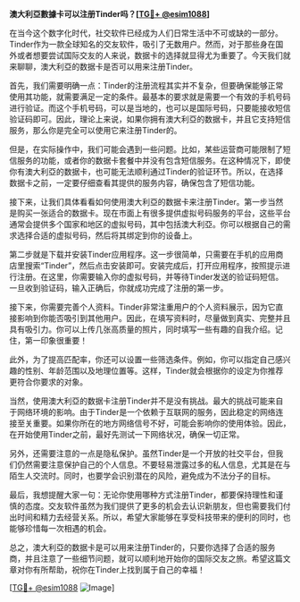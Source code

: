 **澳大利亞數據卡可以注册Tinder吗？[[TG💪+ @esim1088](https://t.me/s/esim1088)]**

在当今这个数字化时代，社交软件已经成为人们日常生活中不可或缺的一部分。Tinder作为一款全球知名的交友软件，吸引了无数用户。然而，对于那些身在国外或者想要尝试国际交友的人来说，数据卡的选择就显得尤为重要了。今天我们就来聊聊，澳大利亞的数据卡是否可以用来注册Tinder。

首先，我们需要明确一点：Tinder的注册流程其实并不复杂，但要确保能够正常使用其功能，就需要满足一定的条件。最基本的要求就是需要一个有效的手机号码进行验证。而这个手机号码，可以是当地的，也可以是国际号码，只要能接收短信验证码即可。因此，理论上来说，如果你拥有澳大利亞的数据卡，并且它支持短信服务，那么你是完全可以使用它来注册Tinder的。

但是，在实际操作中，我们可能会遇到一些问题。比如，某些运营商可能限制了短信服务的功能，或者你的数据卡套餐中并没有包含短信服务。在这种情况下，即使你有澳大利亞的数据卡，也可能无法顺利通过Tinder的验证环节。所以，在选择数据卡之前，一定要仔细查看其提供的服务内容，确保包含了短信功能。

接下来，让我们具体看看如何使用澳大利亞的数据卡来注册Tinder。第一步当然是购买一张适合的数据卡。现在市面上有很多提供虚拟号码服务的平台，这些平台通常会提供多个国家和地区的虚拟号码，其中包括澳大利亞。你可以根据自己的需求选择合适的虚拟号码，然后将其绑定到你的设备上。

第二步就是下载并安装Tinder应用程序。这一步很简单，只需要在手机的应用商店里搜索“Tinder”，然后点击安装即可。安装完成后，打开应用程序，按照提示进行注册。在这里，你需要输入你的虚拟号码，并等待Tinder发送的验证码短信。一旦收到验证码，输入正确后，你就成功完成了注册的第一步。

接下来，你需要完善个人资料。Tinder非常注重用户的个人资料展示，因为它直接影响到你能否吸引到其他用户。因此，在填写资料时，尽量做到真实、完整并且具有吸引力。你可以上传几张高质量的照片，同时填写一些有趣的自我介绍。记住，第一印象很重要！

此外，为了提高匹配率，你还可以设置一些筛选条件。例如，你可以指定自己感兴趣的性别、年龄范围以及地理位置等。这样，Tinder就会根据你的设定为你推荐更符合你要求的对象。

当然，使用澳大利亞的数据卡注册Tinder并不是没有挑战。最大的挑战可能来自于网络环境的影响。由于Tinder是一个依赖于互联网的服务，因此稳定的网络连接至关重要。如果你所在的地方网络信号不好，可能会影响你的使用体验。因此，在开始使用Tinder之前，最好先测试一下网络状况，确保一切正常。

另外，还需要注意的一点是隐私保护。虽然Tinder是一个开放的社交平台，但我们仍然需要注意保护自己的个人信息。不要轻易泄露过多的私人信息，尤其是在与陌生人交流时。同时，也要学会识别潜在的风险，避免成为不法分子的目标。

最后，我想提醒大家一句：无论你使用哪种方式注册Tinder，都要保持理性和谨慎的态度。交友软件虽然为我们提供了更多的机会去认识新朋友，但也需要我们付出时间和精力去经营关系。所以，希望大家能够在享受科技带来的便利的同时，也能够珍惜每一次相遇的机会。

总之，澳大利亞的数据卡是可以用来注册Tinder的，只要你选择了合适的服务商，并且注意了一些细节问题，就可以顺利地开始你的国际交友之旅。希望这篇文章对你有所帮助，祝你在Tinder上找到属于自己的幸福！ 

[[TG💪+ @esim1088](https://t.me/s/esim1088) ![Image](https://i.postimg.cc/4NQfJmqS/Snipaste-2025-05-13-00-14-12.png)]
